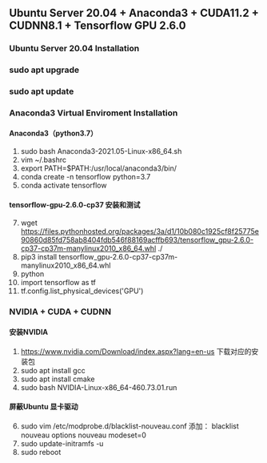 ## Ubuntu Server 20.04 + Anaconda3 + CUDA11.2 + CUDNN8.1 + Tensorflow GPU 2.6.0

### Ubuntu Server 20.04 Installation
### sudo apt upgrade
### sudo apt update

### Anaconda3 Virtual Enviroment Installation 
#### Anaconda3（python3.7）
1. sudo bash Anaconda3-2021.05-Linux-x86_64.sh
2. vim ~/.bashrc
3. export PATH=$PATH:/usr/local/anaconda3/bin/
4. conda create -n tensorflow python=3.7
5. conda activate tensorflow

#### tensorflow-gpu-2.6.0-cp37 安装和测试
7. wget https://files.pythonhosted.org/packages/3a/d1/10b080c1925cf8f25775e90860d85fd758ab8404fdb546f88169acffb693/tensorflow_gpu-2.6.0-cp37-cp37m-manylinux2010_x86_64.whl ./
8. pip3 install tensorflow_gpu-2.6.0-cp37-cp37m-manylinux2010_x86_64.whl
9. python
10. import tensorflow as tf
11. tf.config.list_physical_devices('GPU')

### NVIDIA + CUDA + CUDNN
#### 安装NVIDIA
1. https://www.nvidia.com/Download/index.aspx?lang=en-us 下载对应的安装包
2. sudo apt install gcc
3. sudo apt install cmake
4. sudo bash NVIDIA-Linux-x86_64-460.73.01.run
#### 屏蔽Ubuntu 显卡驱动
6. sudo vim /etc/modprobe.d/blacklist-nouveau.conf
  添加：
  blacklist nouveau
  options nouveau modeset=0
7. sudo update-initramfs -u
8. sudo reboot
